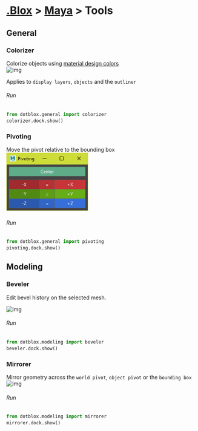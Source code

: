 
# [.Blox](../../README.md) > [Maya](./maya.md) > Tools

## General

### Colorizer
Colorize objects using [material design colors](https://material.io/design/color/the-color-system.html#tools-for-picking-colors)  
![img](./img/colorizer.png)  

Applies to `display layers`, `objects` and the `outliner`
###### Run
```python
from dotblox.general import colorizer
colorizer.dock.show()
```

### Pivoting
Move the pivot relative to the bounding box  
![img](./img/pivoting.png)

###### Run
```python
from dotblox.general import pivoting
pivoting.dock.show()
```

## Modeling

### Beveler
Edit bevel history on the selected mesh.  

![img](./img/beveler.png)

###### Run
```python
from dotblox.modeling import beveler
beveler.dock.show()
````

### Mirrorer 
Mirror geometry across the `world pivot`, `object pivot` or the `bounding box`  
![img](./img/mirror.png)

###### Run
```python
from dotblox.modeling import mirrorer
mirrorer.dock.show()
```
